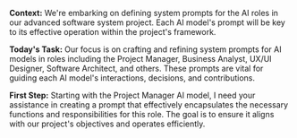 **Context:** We're embarking on defining system prompts for the AI roles in our advanced software system project. Each AI model's prompt will be key to its effective operation within the project's framework.

**Today's Task:** Our focus is on crafting and refining system prompts for AI models in roles including the Project Manager, Business Analyst, UX/UI Designer, Software Architect, and others. These prompts are vital for guiding each AI model's interactions, decisions, and contributions.

**First Step:** Starting with the Project Manager AI model, I need your assistance in creating a prompt that effectively encapsulates the necessary functions and responsibilities for this role. The goal is to ensure it aligns with our project's objectives and operates efficiently.
